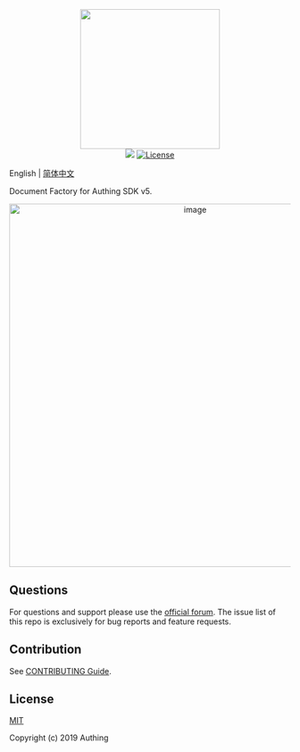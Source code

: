 <div align=center>
  <img width="250" src="https://files.authing.co/authing-console/authing-logo-new-20210924.svg" />
</div>

<div align="center">
  <a href="https://forum.authing.cn/" target="_blank"><img src="https://img.shields.io/badge/chat-forum-blue" /></a>
  <a href="javascript:;"><img src="https://img.shields.io/badge/License-MIT-success" alt="License"></a>
</div>

English | [简体中文](./README-zh_CN.md) 

Document Factory for Authing SDK v5.

<div align="center">
  <img width="650" alt="image" src="https://user-images.githubusercontent.com/1890238/183325636-763a692d-77e1-4c41-a09f-10121ea4b006.png">
</div>

## Questions

For questions and support please use the [official forum](https://forum.authing.cn/). The issue list of this repo is exclusively for bug reports and feature requests.

## Contribution

See [CONTRIBUTING Guide](https://github.com/Authing/.github/blob/main/CONTRIBUTING.md).

## License

[MIT](https://opensource.org/licenses/MIT)

Copyright (c) 2019 Authing



